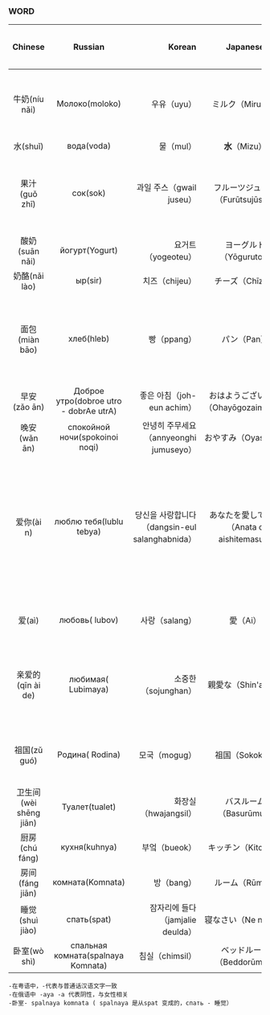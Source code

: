 ### WORD

|Chinese|Russian|Korean|Japanese|English|Cantonese|Russian sentence or explanation|
|:------:|:------:|-----:|:-----:|:------:|:---:|:------:|
|牛奶(níu nǎi)|Молоко(moloko)|우유（uyu）|ミルク（Miruku）|milk|-|Это было очень вкусное молоко.那是美味的牛奶。|
|水(shuǐ)|вода(voda)|물（mul）|**水**（Mizu）|water|-||
|果汁(guǒ zhī)|сок(sok)|과일 주스（gwail juseu）|フルーツジュース（Furūtsujūsu）|fruit juice|-|Чистая родниковая вода манит усталого путника.水是生命之源。|
|酸奶(suān nǎi)|йогурт(Yogurt)|요거트（yogeoteu）|ヨーグルト（Yōguruto）|Yogurt|-||
|奶酪(nǎi lào)|ыр(sir)|치즈（chijeu）|チーズ（Chīzu）|cheese|乾酪||
|面包(miàn bāo)|хлеб(hleb)|빵（ppang）|パン（Pan）|bread|-|Греемся на солнышке и хлеб с вареньем жуем.我们沐浴在阳光下，嚼面包和果酱。|
|早安(zǎo ān)|Доброе утро(dobroe utro - dobrAe utrA)|좋은 아침（joh-eun achim）|おはようございます（Ohayōgozaimasu）|good Morning|早晨||
|晚安(wǎn ān)|спокойной ночи(spokoinoi noqi)|안녕히 주무세요（annyeonghi jumuseyo）|おやすみ（Oyasumi）|good night|-||
|爱你(ài n)|люблю тебя(lublu tebya)|당신을 사랑합니다（dangsin-eul salanghabnida）|あなたを愛してます（Anata o aishitemasu）|love you|-|Я тебя люблю.我爱你。/Я прощаю тебя.我原谅你。/ Я уважаю тебя.我尊重你。/Я буду защищать тебя.我会保护您。|
|爱(aì)|любовь( lubov)|사랑（salang）|愛（Ai）|Love|-|А что такое истинная любовь?什么是真爱？|
|亲爱的(qīn ài de)|любимая( Lubimaya)|소중한（sojunghan）|親愛な（Shin'aina）|Dear|親愛嘅| Дорогой, ты купил вчера молока?亲爱的，你昨天买牛奶了吗？|
|祖国(zǔ guó)|Родина( Rodina)|모국（mogug）|祖国（Sokoku）|motherland|-|Солдаты защищают Родину.士兵们捍卫自己的祖国。|
|卫生间(wèi shēng jiān)|Туалет(tualet)|화장실（hwajangsil）|バスルーム（Basurūmu）|bathroom|-||
|厨房(chú fáng)|кухня(kuhnya)|부엌（bueok）|キッチン（Kitchin）|kitchen|-||
|房间(fáng jiān)|комната(Komnata)|방（bang）|ルーム（Rūmu）|room|-||
|睡觉(shuì jiào)|спать(spat)|잠자리에 들다（jamjalie deulda）|寝なさい（Ne nasai）|sleep/go to bed|瞓觉||
|卧室(wò shì)|спальная комната(spalnaya Komnata)|침실（chimsil）|ベッドルーム（Beddorūmu）|bedroom|-||


    -在粤语中，-代表与普通话汉语文字一致
    -在俄语中 -aya -a 代表阴性，与女性相关
    -卧室- spalnaya komnata ( spalnaya 是从spat 变成的，спать - 睡觉） 